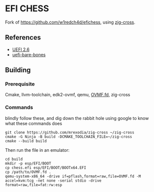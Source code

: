 # EFI CHESS

Fork of https://github.com/w1redch4d/efichess, using [zig-cross](https://github.com/mrexodia/zig-cross).

## References 

- [UEFI 2.6](https://uefi.org/sites/default/files/resources/UEFI%20Spec%202_6.pdf)
- [uefi-bare-bones](https://github.com/no92/uefi-bare-bones/blob/master/src/main.c)

## Building

### Prerequisite

Cmake, llvm-toolchain, edk2-ovmf, qemu,
[OVMF.fd](https://github.com/tianocore/tianocore.github.io/wiki/How-to-build-OVMF), zig-cross

### Commands

blindly follow these, and dig down the rabbit hole using google to know what these commands does

```
git clone https://github.com/mrexodia/zig-cross ~/zig-cross
cmake -G Ninja -B build -DCMAKE_TOOLCHAIN_FILE=~/zig-cross
cmake --build build
```

Then run the file in an emulator:

```
cd build
mkdir -p esp/EFI/BOOT
cp chess.efi esp/EFI/BOOT/BOOTx64.EFI
cp /path/to/OVMF.fd .
qemu-system-x86_64 -drive if=pflash,format=raw,file=OVMF.fd -M accel=kvm:tcg -net none -serial stdio -drive format=raw,file=fat:rw:esp
```
